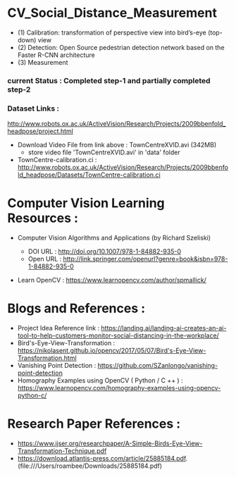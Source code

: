 # CV_Social_Distance_Measurement
- (1) Calibration: transformation of perspective view into bird’s-eye (top-down) view
- (2) Detection: Open Source pedestrian detection network based on the Faster R-CNN architecture
- (3) Measurement

### current Status : Completed step-1 and partially completed step-2

### Dataset Links : 
http://www.robots.ox.ac.uk/ActiveVision/Research/Projects/2009bbenfold_headpose/project.html

- Download Video File from link above : TownCentreXVID.avi (342MB)
  - store video file 'TownCentreXVID.avi' in 'data' folder
- TownCentre-calibration.ci :  
http://www.robots.ox.ac.uk/ActiveVision/Research/Projects/2009bbenfold_headpose/Datasets/TownCentre-calibration.ci


# Computer Vision Learning Resources : 
- Computer Vision Algorithms and Applications (by Richard Szeliski)
  - DOI URL : http://doi.org/10.1007/978-1-84882-935-0	
  - Open URL : http://link.springer.com/openurl?genre=book&isbn=978-1-84882-935-0

- Learn OpenCV : https://www.learnopencv.com/author/spmallick/

# Blogs and References : 
- Project Idea Reference link : https://landing.ai/landing-ai-creates-an-ai-tool-to-help-customers-monitor-social-distancing-in-the-workplace/ 
- Bird's-Eye-View-Transformation : https://nikolasent.github.io/opencv/2017/05/07/Bird's-Eye-View-Transformation.html
- Vanishing Point Detection : https://github.com/SZanlongo/vanishing-point-detection
- Homography Examples using OpenCV ( Python / C ++ ) : https://www.learnopencv.com/homography-examples-using-opencv-python-c/


# Research Paper References : 
- https://www.ijser.org/researchpaper/A-Simple-Birds-Eye-View-Transformation-Technique.pdf
- https://download.atlantis-press.com/article/25885184.pdf. (file:///Users/roambee/Downloads/25885184.pdf)
